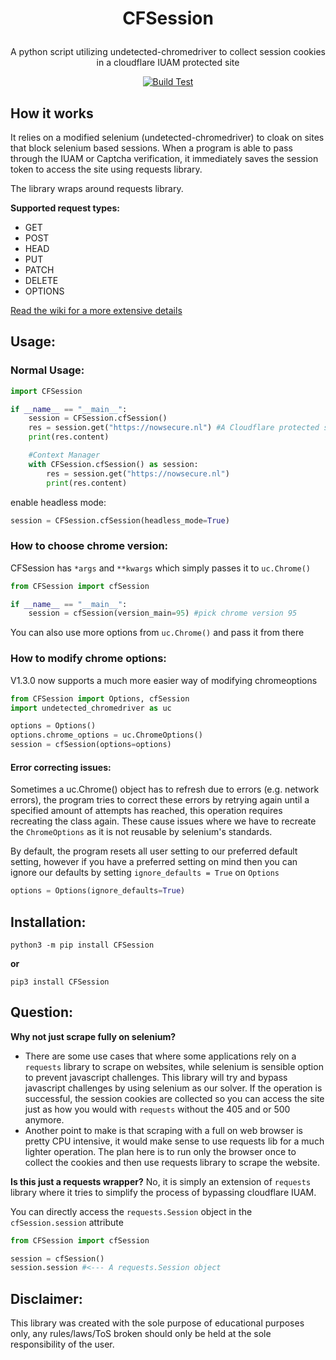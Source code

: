 <H1 align="center"><b>CFSession</b></p></H1>
<p align="center">A python script utilizing undetected-chromedriver to collect session cookies in a cloudflare IUAM protected site</p>
<p align="center">
<a href="https://pypi.org/project/CFSession"><img src="https://github.com/Kinuseka/CFSession/actions/workflows/python-package.yml/badge.svg" alt="Build Test"></a>




## How it works
It relies on a modified selenium (undetected-chromedriver) to cloak on sites that block selenium based sessions. 
When a program is able to pass through the IUAM or Captcha verification, it immediately saves the session token to access the site using requests library.

The library wraps around requests library.

**Supported request types:**
* GET
* POST
* HEAD
* PUT
* PATCH
* DELETE
* OPTIONS

[Read the wiki for a more extensive details
](https://github.com/CFSession/CFSession/wiki)
## Usage:

### Normal Usage:

```py
import CFSession

if __name__ == "__main__": 
    session = CFSession.cfSession()
    res = session.get("https://nowsecure.nl") #A Cloudflare protected site
    print(res.content)

    #Context Manager
    with CFSession.cfSession() as session:
        res = session.get("https://nowsecure.nl")
        print(res.content)
```
enable headless mode:

```py
session = CFSession.cfSession(headless_mode=True)
```

### How to choose chrome version:

CFSession has `*args` and `**kwargs` which simply passes it to `uc.Chrome()`
```py
from CFSession import cfSession

if __name__ == "__main__": 
    session = cfSession(version_main=95) #pick chrome version 95
```
You can also use more options from `uc.Chrome()` and pass it from there 

### How to modify chrome options:
V1.3.0 now supports a much more easier way of modifying chromeoptions
```py
from CFSession import Options, cfSession
import undetected_chromedriver as uc

options = Options()
options.chrome_options = uc.ChromeOptions()
session = cfSession(options=options)
```
#### Error correcting issues:
Sometimes a uc.Chrome() object has to refresh due to errors (e.g. network errors), the program tries to correct these errors by retrying again until a specified amount of attempts has reached, this operation requires recreating the class again.
These cause issues where we have to recreate the `ChromeOptions` as it is not reusable by selenium's standards. 

By default, the program resets all user setting to our preferred default setting, however if you have a preferred setting on mind then you can ignore our defaults by
setting `ignore_defaults = True` on `Options`
```py
options = Options(ignore_defaults=True)
```

## Installation:
`python3 -m pip install CFSession`

**or**

`pip3 install CFSession`


## Question: 

**Why not just scrape fully on selenium?** 
- There are some use cases that where some applications rely on a `requests` library to scrape on websites, while selenium is sensible option to prevent javascript challenges. This library will try and bypass javascript challenges by using selenium as our solver. If the operation is successful, the session cookies are collected so you can access the site just as how you would with `requests` without the 405 and or 500 anymore.
- Another point to make is that scraping with a full on web browser is pretty CPU intensive, it would make sense to use requests lib for a much lighter operation. The plan here is to run only the browser once to collect the cookies and then use requests library to scrape the website.

**Is this just a requests wrapper?** No, it is simply an extension of `requests` library where it tries to simplify the process of bypassing cloudflare IUAM.

You can directly access the `requests.Session` object in the `cfSession.session` attribute 
```py
from CFSession import cfSession

session = cfSession()
session.session #<--- A requests.Session object
```

## Disclaimer:
This library was created with the sole purpose of educational purposes only, any rules/laws/ToS broken should only be held at the sole responsibility of the user.

